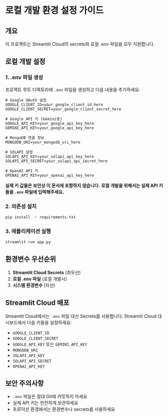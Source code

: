 # 로컬 개발 환경 설정 가이드

## 개요
이 프로젝트는 Streamlit Cloud의 secrets와 로컬 .env 파일을 모두 지원합니다.

## 로컬 개발 설정

### 1. .env 파일 생성
프로젝트 루트 디렉토리에 `.env` 파일을 생성하고 다음 내용을 추가하세요:

```env
# Google OAuth 설정
GOOGLE_CLIENT_ID=your_google_client_id_here
GOOGLE_CLIENT_SECRET=your_google_client_secret_here

# Google API 키 (Gemini용)
GOOGLE_API_KEY=your_google_api_key_here
GEMINI_API_KEY=your_google_api_key_here

# MongoDB 연결 정보
MONGODB_URI=your_mongodb_uri_here

# SOLAPI 설정
SOLAPI_API_KEY=your_solapi_api_key_here
SOLAPI_API_SECRET=your_solapi_api_secret_here

# OpenAI API 키
OPENAI_API_KEY=your_openai_api_key_here
```

**실제 키 값들은 보안상 이 문서에 포함하지 않습니다.**
**로컬 개발을 위해서는 실제 API 키들을 `.env` 파일에 입력해주세요.**

### 2. 의존성 설치
```bash
pip install -r requirements.txt
```

### 3. 애플리케이션 실행
```bash
streamlit run app.py
```

## 환경변수 우선순위
1. **Streamlit Cloud Secrets** (최우선)
2. **로컬 .env 파일** (로컬 개발시)
3. **시스템 환경변수** (차선)

## Streamlit Cloud 배포
Streamlit Cloud에서는 `.env` 파일 대신 Secrets를 사용합니다. Streamlit Cloud 대시보드에서 다음 키들을 설정하세요:

- `GOOGLE_CLIENT_ID`
- `GOOGLE_CLIENT_SECRET`
- `GOOGLE_API_KEY` 또는 `GEMINI_API_KEY`
- `MONGODB_URI`
- `SOLAPI_API_KEY`
- `SOLAPI_API_SECRET`
- `OPENAI_API_KEY`

## 보안 주의사항
- `.env` 파일은 절대 Git에 커밋하지 마세요
- 실제 API 키는 안전하게 보관하세요
- 프로덕션 환경에서는 환경변수나 secrets를 사용하세요
